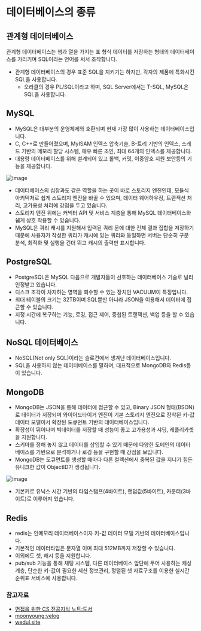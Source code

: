 # 데이터베이스의 종류

## 관계형 데이터베이스

관계형 데이터베이스는 행과 열을 가지는 표 형식 데이터를 저장하는 형태의 데이터베이스를 가리키며 SQL이라는 언어를 써서 조작합니다.

- 관계형 데이터베이스의 경우 표준 SQL을 지키기는 하지만, 각자의 제품에 특화시킨 SQL을 사용합니다.
    - 오라클의 경우 PL/SQL이라고 하며, SQL Server에서는 T-SQL, MySQL은 SQL을 사용합니다.

## MySQL

- MySQL은 대부분의 운영체제와 호환되며 현재 가장 많이 사용하는 데이터베이스입니다.
- C, C++로 만들어졌으며, MyISAM 인덱스 압축기술, B-트리 기반의 인덱스, 스레드 기반의 메모리 할당 시스템, 매우 빠른 조인, 최대 64개의 인덱스를 제공합니다.
- 대용량 데이터베이스를 위해 설계되어 있고 롤백, 커밋, 이중암호 지원 보안등의 기능을 제공합니다.

![image](https://user-images.githubusercontent.com/50647845/179398739-3854823a-eeba-4596-8ab5-ee5f8acfc896.png)

- 데이터베이스의 심장과도 같은 역할을 하는 곳이 바로 스토리지 엔진인데, 모듈식 아키텍처로 쉽게 스토리지 엔진을 바꿀 수 있으며, 데이터 웨어하우징, 트랜잭션 처리, 고가용성 처리에 강점을 두고 있습니다.
- 스토리지 엔진 위에는 커넥터 API 및 서비스 계층을 통해 MySQL 데이터베이스와 쉡게 상호 작용할 수 있습니다.
- MySQL은 쿼리 캐시를 지원해서 입력된 쿼리 문에 대한 전체 결과 집합을 저장하기 때문에 사용자가 작성한 쿼리가 캐시에 있는 쿼리와 동일하면 서버는 단순히 구문 분석, 최적화 및 실행을 건더 뛰고 캐시의 출력만
  표시합니다.

## PostgreSQL

- PostgreSQL은 MySQL 다음으로 개발자들이 선호하는 데이터베이스 기술로 널리 인정받고 있습니다.
- 디스크 조각이 차지하는 영역을 회수할 수 있는 장치인 VACUUM이 특징입니다.
- 최대 테이블의 크기는 32TB이며 SQL뿐만 아니라 JSON을 이용해서 데이터에 접근할 수 있습니다.
- 지정 시간에 복구하는 기능, 로깅, 접근 제어, 중첩된 트랜잭션, 백업 등을 할 수 있습니다.

## NoSQL 데이터베이스

- NoSQL(Not only SQL)이라는 슬로건에서 생겨난 데이터베이스입니다.
- SQL을 사용하지 않는 데이터베이스를 말하며, 대표적으로 MongoDB와 Redis등이 있습니다.

## MongoDB

- MongoDB는 JSON을 통해 데이터에 접근할 수 있고, Binary JSON 형태(BSON)로 데이터가 저장되며 와이어드타이거 엔진이 기본 스토리지 엔진으로 장착된 키-값 데이터 모델이서 확장된 도큐먼트
  기반의 데이터베이스입니다.
- 확장성이 뛰어나며 빅데이터를 저장할 때 성능이 좋고 고가용성과 샤딩, 레플리카셋을 지원합니다.
- 스키마를 정해 놓지 않고 데이터를 삽입할 수 있기 때문에 다양한 도메인의 데이터베이스를 기반으로 분석하거나 로깅 등을 구현할 때 강점을 보입니다.
- MongoDB는 도큐먼트를 생성할 때마다 다른 컬렉션에서 중복된 값을 지니기 힘든 유니크한 값이 ObjectID가 생성됩니다.

![image](https://user-images.githubusercontent.com/50647845/179401531-f01aa07a-1262-4c85-8777-16a4f890f25a.png)

- 기본키로 유닉스 시간 기반의 타임스탬프(4바이트), 랜덤값(5바이트), 카운터(3바이트)로 이루어져 있습니다.

## Redis

- redis는 인메모리 데이터베이스이자 키-값 데이터 모델 기반의 데이터베이스입니다.
- 기본적인 데이터타입은 문자열 이며 최대 512MB까지 저장할 수 있습니다.
- 이외에도 셋, 해시 등을 지원합니다.
- pub/sub 기능을 통해 채팅 시스템, 다른 데이터베이스 앞단에 두어 사용하는 캐싱 계층, 단순한 키-값이 필요한 세션 정보관리, 정렬된 셋 자료구조를 이용한 실시간 순위표 서비스에 사용합니다.

### 참고자료

- [면접을 위한 CS 전공지식 노트:도서](https://www.aladin.co.kr/shop/wproduct.aspx?ItemId=292815727)
- [moonyoung:velog](https://velog.io/@moonyoung/mongoDB-ObjectID-with-golang)
- [wedul.site](https://wedul.site/449)
